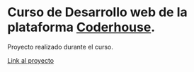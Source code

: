 # Curso de Desarrollo web de la plataforma [Coderhouse](https://www.coderhouse.com/).
Proyecto realizado durante el curso.

[Link al proyecto](agustinfarinia1.github.io/curso-desarrollo-web)
